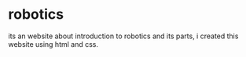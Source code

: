 # robotics
its an website about introduction to robotics and its parts, i created this website using html and css.
